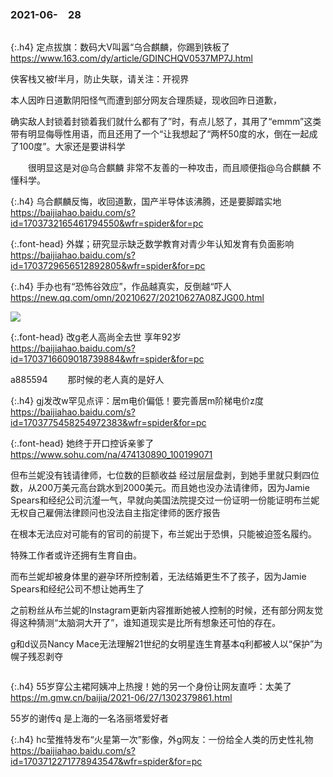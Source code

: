 ### 2021-06-　28

```note
```

{:.h4}
定点拔旗：数码大V叫嚣“乌合麒麟，你踢到铁板了
<br>[
https://www.163.com/dy/article/GDINCHQV0537MP7J.html
](
https://www.163.com/dy/article/GDINCHQV0537MP7J.html
)

侠客栈又被f半月，防止失联，请关注：开视界

本人因昨日道歉阴阳怪气而遭到部分网友合理质疑，现收回昨日道歉，

确实敌人封锁着封锁着我们就什么都有了”时，有点儿怒了，其用了“emmm”这类带有明显侮辱性用语，而且还用了一个“让我想起了“两杯50度的水，倒在一起成了100度”。大家还是要讲科学

　　很明显这是对@乌合麒麟 非常不友善的一种攻击，而且顺便指@乌合麒麟 不懂科学。

{:.h4}
乌合麒麟反悔，收回道歉，国产半导体该沸腾，还是要脚踏实地
<br>[
https://baijiahao.baidu.com/s?id=1703732165461794550&wfr=spider&for=pc
](
https://baijiahao.baidu.com/s?id=1703732165461794550&wfr=spider&for=pc
)

{:.font-head}
外媒；研究显示缺乏数学教育对青少年认知发育有负面影响
<br>[
https://baijiahao.baidu.com/s?id=1703729656512892805&wfr=spider&for=pc
](
https://baijiahao.baidu.com/s?id=1703729656512892805&wfr=spider&for=pc
)

{:.h4}
手办也有“恐怖谷效应”，作品越真实，反倒越“吓人
<br>[
https://new.qq.com/omn/20210627/20210627A08ZJG00.html
](
https://new.qq.com/omn/20210627/20210627A08ZJG00.html
)

![](https://inews.gtimg.com/newsapp_bt/0/13702316194/1000)

{:.font-head}
改g老人高尚全去世 享年92岁
<br>[
https://baijiahao.baidu.com/s?id=1703716609018739884&wfr=spider&for=pc
](
https://baijiahao.baidu.com/s?id=1703716609018739884&wfr=spider&for=pc
)

a885594　
　那时候的老人真的是好人

{:.h4}
gj发改w罕见点评：居m电价偏低！要完善居m阶梯电价z度
<br>[
https://baijiahao.baidu.com/s?id=1703775458254972383&wfr=spider&for=pc
](
https://baijiahao.baidu.com/s?id=1703775458254972383&wfr=spider&for=pc
)

{:.font-head}
她终于开口控诉亲爹了
<br>[
https://www.sohu.com/na/474130890_100199071
](
https://www.sohu.com/na/474130890_100199071
)

但布兰妮没有钱请律师，七位数的巨额收益 经过层层盘剥，到她手里就只剩四位数，从200万美元高台跳水到2000美元。而且她也没办法请律师，因为Jamie Spears和经纪公司沆瀣一气，早就向美国法院提交过一份证明一份能证明布兰妮无权自己雇佣法律顾问也没法自主指定律师的医疗报告

在根本无法应对可能有的官司的前提下，布兰妮出于恐惧，只能被迫签名履约。

特殊工作者或许还拥有生育自由。

而布兰妮却被身体里的避孕环所控制着，无法结婚更生不了孩子，因为Jamie Spears和经纪公司不想让她再生了

之前粉丝从布兰妮的Instagram更新内容推断她被人控制的时候，还有部分网友觉得这种猜测“太脑洞大开了”，谁知道现实是比所有想象还可怕的存在。

g和d议员Nancy Mace无法理解21世纪的女明星连生育基本q利都被人以“保护”为幌子残忍剥夺

```tip
```

{:.h4}
55岁穿公主裙阿姨冲上热搜！她的另一个身份让网友直呼：太美了
<br>[
https://m.gmw.cn/baijia/2021-06/27/1302379861.html
](
https://m.gmw.cn/baijia/2021-06/27/1302379861.html
)

55岁的谢传q
是上海的一名洛丽塔爱好者

{:.h4}
hc莹推特发布“火星第一次”影像，外g网友：一份给全人类的历史性礼物
<br>[
https://baijiahao.baidu.com/s?id=1703712271778943547&wfr=spider&for=pc
](
https://baijiahao.baidu.com/s?id=1703712271778943547&wfr=spider&for=pc
)
